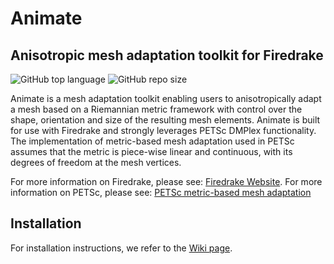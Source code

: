 # Animate
## Anisotropic mesh adaptation toolkit for Firedrake
![GitHub top language](https://img.shields.io/github/languages/top/mesh-adaptation/animate)
![GitHub repo size](https://img.shields.io/github/repo-size/mesh-adaptation/animate)

Animate is a mesh adaptation toolkit enabling users to anisotropically adapt a mesh based on a Riemannian metric framework with control over the shape, orientation and size of the resulting mesh elements. Animate is built for use with Firedrake and  strongly leverages PETSc DMPlex functionality. The implementation of metric-based mesh adaptation used in PETSc assumes that the metric is piece-wise linear and continuous, with its degrees of freedom at the mesh vertices.

For more information on Firedrake, please see: [Firedrake Website](https://www.firedrakeproject.org/).
For more information on PETSc, please see: [PETSc metric-based mesh adaptation](https://petsc.org/release/docs/manual/dmplex/#metric-based-mesh-adaptation)

## Installation

For installation instructions, we refer to the [Wiki page](https://github.com/mesh-adaptation/mesh-adaptation-docs/wiki/Installation-Instructions).
